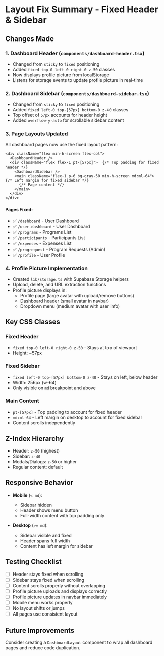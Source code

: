 # Layout Fix Summary - Fixed Header & Sidebar

## Changes Made

### 1. **Dashboard Header** (`components/dashboard-header.tsx`)
- Changed from `sticky` to `fixed` positioning
- Added `fixed top-0 left-0 right-0 z-50` classes
- Now displays profile picture from localStorage
- Listens for storage events to update profile picture in real-time

### 2. **Dashboard Sidebar** (`components/dashboard-sidebar.tsx`)
- Changed from `sticky` to `fixed` positioning  
- Added `fixed left-0 top-[57px] bottom-0 z-40` classes
- Top offset of `57px` accounts for header height
- Added `overflow-y-auto` for scrollable sidebar content

### 3. **Page Layouts Updated**
All dashboard pages now use the fixed layout pattern:
```tsx
<div className="flex min-h-screen flex-col">
  <DashboardHeader />
  <div className="flex flex-1 pt-[57px]">  {/* Top padding for fixed header */}
    <DashboardSidebar />
    <main className="flex-1 p-6 bg-gray-50 min-h-screen md:ml-64">  {/* Left margin for fixed sidebar */}
      {/* Page content */}
    </main>
  </div>
</div>
```

#### Pages Fixed:
- ✅ `/dashboard` - User Dashboard
- ✅ `/user-dashboard` - User Dashboard
- ✅ `/programs` - Programs List
- ✅ `/participants` - Participants List
- ✅ `/expenses` - Expenses List
- ✅ `/progrequest` - Program Requests (Admin)
- ✅ `/profile` - User Profile

### 4. **Profile Picture Implementation**
- Created `lib/storage.ts` with Supabase Storage helpers
- Upload, delete, and URL extraction functions
- Profile picture displays in:
  - Profile page (large avatar with upload/remove buttons)
  - Dashboard header (small avatar in navbar)
  - Dropdown menu (medium avatar with user info)

## Key CSS Classes

### Fixed Header
- `fixed top-0 left-0 right-0 z-50` - Stays at top of viewport
- Height: ~57px

### Fixed Sidebar
- `fixed left-0 top-[57px] bottom-0 z-40` - Stays on left, below header
- Width: 256px (w-64)
- Only visible on `md` breakpoint and above

### Main Content
- `pt-[57px]` - Top padding to account for fixed header
- `md:ml-64` - Left margin on desktop to account for fixed sidebar
- Content scrolls independently

## Z-Index Hierarchy
- Header: `z-50` (highest)
- Sidebar: `z-40`
- Modals/Dialogs: `z-50` or higher
- Regular content: default

## Responsive Behavior
- **Mobile** (`< md`): 
  - Sidebar hidden
  - Header shows menu button
  - Full-width content with top padding only
  
- **Desktop** (`>= md`):
  - Sidebar visible and fixed
  - Header spans full width
  - Content has left margin for sidebar

## Testing Checklist
- [ ] Header stays fixed when scrolling
- [ ] Sidebar stays fixed when scrolling
- [ ] Content scrolls properly without overlapping
- [ ] Profile picture uploads and displays correctly
- [ ] Profile picture updates in navbar immediately
- [ ] Mobile menu works properly
- [ ] No layout shifts or jumps
- [ ] All pages use consistent layout

## Future Improvements
Consider creating a `DashboardLayout` component to wrap all dashboard pages and reduce code duplication.
